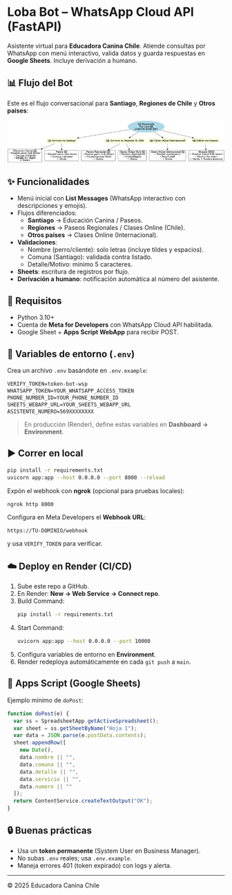 # Loba Bot – WhatsApp Cloud API (FastAPI)

Asistente virtual para **Educadora Canina Chile**. Atiende consultas por WhatsApp con menú interactivo, valida datos y guarda respuestas en **Google Sheets**. Incluye derivación a humano.

## 📊 Flujo del Bot

Este es el flujo conversacional para **Santiago**, **Regiones de Chile** y **Otros países**:

![Flujo Bot](docs/flujo_bot.png)

## ✨ Funcionalidades
- Menú inicial con **List Messages** (WhatsApp interactivo con descripciones y emojis).
- Flujos diferenciados:
  - **Santiago** → Educación Canina / Paseos.
  - **Regiones** → Paseos Regionales / Clases Online (Chile).
  - **Otros países** → Clases Online (Internacional).
- **Validaciones**:
  - Nombre (perro/cliente): solo letras (incluye tildes y espacios).
  - Comuna (Santiago): validada contra listado.
  - Detalle/Motivo: mínimo 5 caracteres.
- **Sheets**: escritura de registros por flujo.
- **Derivación a humano**: notificación automática al número del asistente.

## 🔧 Requisitos
- Python 3.10+
- Cuenta de **Meta for Developers** con WhatsApp Cloud API habilitada.
- Google Sheet + **Apps Script WebApp** para recibir POST.

## 🧩 Variables de entorno (`.env`)
Crea un archivo `.env` basándote en `.env.example`:

```
VERIFY_TOKEN=token-bot-wsp
WHATSAPP_TOKEN=YOUR_WHATSAPP_ACCESS_TOKEN
PHONE_NUMBER_ID=YOUR_PHONE_NUMBER_ID
SHEETS_WEBAPP_URL=YOUR_SHEETS_WEBAPP_URL
ASISTENTE_NUMERO=569XXXXXXXX
```

> En producción (Render), define estas variables en **Dashboard → Environment**.

## ▶️ Correr en local

```bash
pip install -r requirements.txt
uvicorn app:app --host 0.0.0.0 --port 8000 --reload
```

Expón el webhook con **ngrok** (opcional para pruebas locales):

```bash
ngrok http 8000
```

Configura en Meta Developers el **Webhook URL**:
```
https://TU-DOMINIO/webhook
```
y usa `VERIFY_TOKEN` para verificar.

## ☁️ Deploy en Render (CI/CD)
1. Sube este repo a GitHub.
2. En Render: **New → Web Service → Connect repo**.
3. Build Command:
   ```bash
   pip install -r requirements.txt
   ```
4. Start Command:
   ```bash
   uvicorn app:app --host 0.0.0.0 --port 10000
   ```
5. Configura variables de entorno en **Environment**.
6. Render redeploya automáticamente en cada `git push` a `main`.

## 📝 Apps Script (Google Sheets)

Ejemplo mínimo de `doPost`:

```javascript
function doPost(e) {
  var ss = SpreadsheetApp.getActiveSpreadsheet();
  var sheet = ss.getSheetByName("Hoja 1");
  var data = JSON.parse(e.postData.contents);
  sheet.appendRow([
    new Date(),
    data.nombre || "",
    data.comuna || "",
    data.detalle || "",
    data.servicio || "",
    data.numero || ""
  ]);
  return ContentService.createTextOutput("OK");
}
```

## 🔒 Buenas prácticas
- Usa un **token permanente** (System User en Business Manager).
- No subas `.env` reales; usa `.env.example`.
- Maneja errores 401 (token expirado) con logs y alerta.

---

© 2025 Educadora Canina Chile
